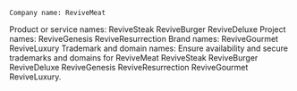     Company name: ReviveMeat
Product or service names: 
	ReviveSteak
	ReviveBurger
	ReviveDeluxe
Project names: 
	ReviveGenesis
	ReviveResurrection
Brand names: 
	ReviveGourmet
	ReviveLuxury
Trademark and domain names: Ensure availability and secure trademarks and domains for 
	ReviveMeat
	ReviveSteak
	ReviveBurger
	ReviveDeluxe
	ReviveGenesis
	ReviveResurrection
	ReviveGourmet
	ReviveLuxury.

